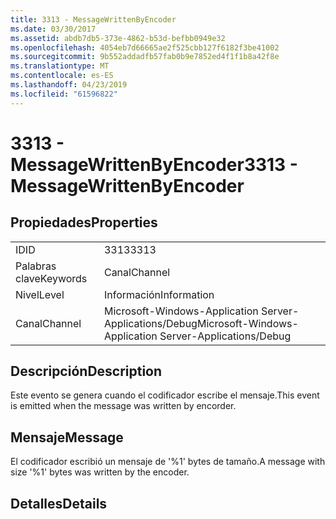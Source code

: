 ```yaml
---
title: 3313 - MessageWrittenByEncoder
ms.date: 03/30/2017
ms.assetid: abdb7db5-373e-4862-b53d-befbb0949e32
ms.openlocfilehash: 4054eb7d66665ae2f525cbb127f6182f3be41002
ms.sourcegitcommit: 9b552addadfb57fab0b9e7852ed4f1f1b8a42f8e
ms.translationtype: MT
ms.contentlocale: es-ES
ms.lasthandoff: 04/23/2019
ms.locfileid: "61596822"
---
```

# <a name="3313---messagewrittenbyencoder"></a><span data-ttu-id="985da-102">3313 - MessageWrittenByEncoder</span><span class="sxs-lookup"><span data-stu-id="985da-102">3313 - MessageWrittenByEncoder</span></span>
## <a name="properties"></a><span data-ttu-id="985da-103">Propiedades</span><span class="sxs-lookup"><span data-stu-id="985da-103">Properties</span></span>  
  
|||  
|-|-|  
|<span data-ttu-id="985da-104">ID</span><span class="sxs-lookup"><span data-stu-id="985da-104">ID</span></span>|<span data-ttu-id="985da-105">3313</span><span class="sxs-lookup"><span data-stu-id="985da-105">3313</span></span>|  
|<span data-ttu-id="985da-106">Palabras clave</span><span class="sxs-lookup"><span data-stu-id="985da-106">Keywords</span></span>|<span data-ttu-id="985da-107">Canal</span><span class="sxs-lookup"><span data-stu-id="985da-107">Channel</span></span>|  
|<span data-ttu-id="985da-108">Nivel</span><span class="sxs-lookup"><span data-stu-id="985da-108">Level</span></span>|<span data-ttu-id="985da-109">Información</span><span class="sxs-lookup"><span data-stu-id="985da-109">Information</span></span>|  
|<span data-ttu-id="985da-110">Canal</span><span class="sxs-lookup"><span data-stu-id="985da-110">Channel</span></span>|<span data-ttu-id="985da-111">Microsoft-Windows-Application Server-Applications/Debug</span><span class="sxs-lookup"><span data-stu-id="985da-111">Microsoft-Windows-Application Server-Applications/Debug</span></span>|  
  
## <a name="description"></a><span data-ttu-id="985da-112">Descripción</span><span class="sxs-lookup"><span data-stu-id="985da-112">Description</span></span>  
 <span data-ttu-id="985da-113">Este evento se genera cuando el codificador escribe el mensaje.</span><span class="sxs-lookup"><span data-stu-id="985da-113">This event is emitted when the message was written by encorder.</span></span>  
  
## <a name="message"></a><span data-ttu-id="985da-114">Mensaje</span><span class="sxs-lookup"><span data-stu-id="985da-114">Message</span></span>  
 <span data-ttu-id="985da-115">El codificador escribió un mensaje de '%1' bytes de tamaño.</span><span class="sxs-lookup"><span data-stu-id="985da-115">A message with size '%1' bytes was written by the encoder.</span></span>  
  
## <a name="details"></a><span data-ttu-id="985da-116">Detalles</span><span class="sxs-lookup"><span data-stu-id="985da-116">Details</span></span>
